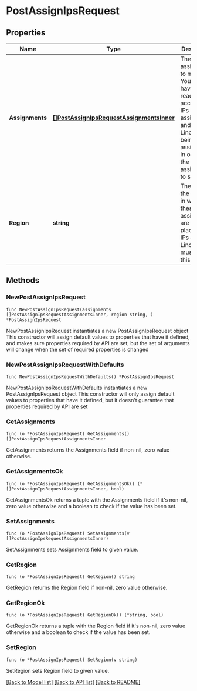 # PostAssignIpsRequest

## Properties

Name | Type | Description | Notes
------------ | ------------- | ------------- | -------------
**Assignments** | [**[]PostAssignIpsRequestAssignmentsInner**](PostAssignIpsRequestAssignmentsInner.md) | The list of assignments to make. You must have read_write access to all IPs being assigned and all Linodes being assigned to in order for the assignments to succeed. | 
**Region** | **string** | The ID of the Region in which these assignments are to take place. All IPs and Linodes must exist in this Region. | 

## Methods

### NewPostAssignIpsRequest

`func NewPostAssignIpsRequest(assignments []PostAssignIpsRequestAssignmentsInner, region string, ) *PostAssignIpsRequest`

NewPostAssignIpsRequest instantiates a new PostAssignIpsRequest object
This constructor will assign default values to properties that have it defined,
and makes sure properties required by API are set, but the set of arguments
will change when the set of required properties is changed

### NewPostAssignIpsRequestWithDefaults

`func NewPostAssignIpsRequestWithDefaults() *PostAssignIpsRequest`

NewPostAssignIpsRequestWithDefaults instantiates a new PostAssignIpsRequest object
This constructor will only assign default values to properties that have it defined,
but it doesn't guarantee that properties required by API are set

### GetAssignments

`func (o *PostAssignIpsRequest) GetAssignments() []PostAssignIpsRequestAssignmentsInner`

GetAssignments returns the Assignments field if non-nil, zero value otherwise.

### GetAssignmentsOk

`func (o *PostAssignIpsRequest) GetAssignmentsOk() (*[]PostAssignIpsRequestAssignmentsInner, bool)`

GetAssignmentsOk returns a tuple with the Assignments field if it's non-nil, zero value otherwise
and a boolean to check if the value has been set.

### SetAssignments

`func (o *PostAssignIpsRequest) SetAssignments(v []PostAssignIpsRequestAssignmentsInner)`

SetAssignments sets Assignments field to given value.


### GetRegion

`func (o *PostAssignIpsRequest) GetRegion() string`

GetRegion returns the Region field if non-nil, zero value otherwise.

### GetRegionOk

`func (o *PostAssignIpsRequest) GetRegionOk() (*string, bool)`

GetRegionOk returns a tuple with the Region field if it's non-nil, zero value otherwise
and a boolean to check if the value has been set.

### SetRegion

`func (o *PostAssignIpsRequest) SetRegion(v string)`

SetRegion sets Region field to given value.



[[Back to Model list]](../README.md#documentation-for-models) [[Back to API list]](../README.md#documentation-for-api-endpoints) [[Back to README]](../README.md)


